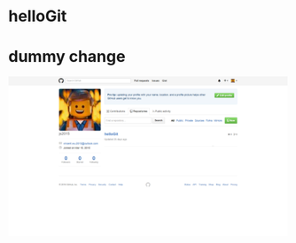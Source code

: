 # helloGit
# dummy change

![profile](https://github.com/js2015/helloGit/blob/master/images/profile.png?raw=true)
